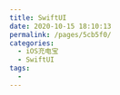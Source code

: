 ```yaml
---
title: SwiftUI
date: 2020-10-15 18:10:13
permalink: /pages/5cb5f0/
categories:
  - iOS充电宝
  - SwiftUI
tags:
  - 
---
```

